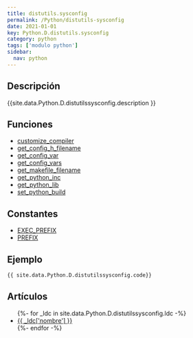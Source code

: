 ```yaml
---
title: distutils.sysconfig
permalink: /Python/distutils-sysconfig
date: 2021-01-01
key: Python.D.distutils.sysconfig
category: python
tags: ['modulo python']
sidebar: 
  nav: python
---
```


## Descripción
{{site.data.Python.D.distutilssysconfig.description }}

## Funciones
* [customize_compiler](/Python/distutils-sysconfig/customize_compiler/)
* [get_config_h_filename](/Python/distutils-sysconfig/get_config_h_filename/)
* [get_config_var](/Python/distutils-sysconfig/get_config_var/)
* [get_config_vars](/Python/distutils-sysconfig/get_config_vars/)
* [get_makefile_filename](/Python/distutils-sysconfig/get_makefile_filename/)
* [get_python_inc](/Python/distutils-sysconfig/get_python_inc/)
* [get_python_lib](/Python/distutils-sysconfig/get_python_lib/)
* [set_python_build](/Python/distutils-sysconfig/set_python_build/)

## Constantes
* [EXEC_PREFIX](/Python/distutils-sysconfig/EXEC_PREFIX/)
* [PREFIX](/Python/distutils-sysconfig/PREFIX/)

## Ejemplo
~~~python
{{ site.data.Python.D.distutilssysconfig.code}}
~~~

## Artículos
<ul>
{%- for _ldc in site.data.Python.D.distutilssysconfig.ldc -%}
   <li>
       <a href="{{_ldc['url'] }}">{{ _ldc['nombre'] }}</a>
   </li>
{%- endfor -%}
</ul>
